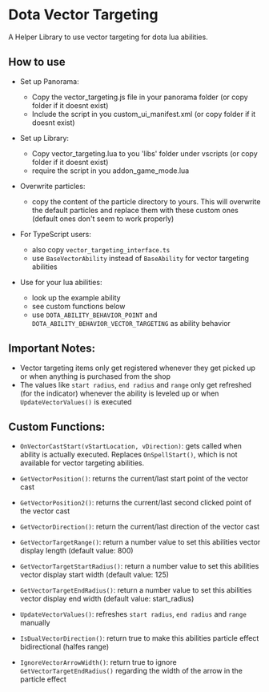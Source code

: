 # Dota Vector Targeting
A Helper Library to use vector targeting for dota lua abilities.

## How to use

- Set up Panorama: 
	- Copy the vector\_targeting.js file in your panorama folder (or copy folder if it doesnt exist)
	- Include the script in you custom\_ui\_manifest.xml (or copy folder if it doesnt exist)

- Set up Library:
	- Copy vector\_targeting.lua to you 'libs' folder under vscripts (or copy folder if it doesnt exist)
	- require the script in you addon\_game\_mode.lua

- Overwrite particles:
	- copy the content of the particle directory to yours. This will overwrite the default particles and replace them with these custom ones (default ones don't seem to work properly)

- For TypeScript users:
	- also copy `vector_targeting_interface.ts`
	- use `BaseVectorAbility` instead of `BaseAbility` for vector targeting abilities

- Use for your lua abilities:
	- look up the example ability
	- see custom functions below
	- use `DOTA_ABILITY_BEHAVIOR_POINT` and `DOTA_ABILITY_BEHAVIOR_VECTOR_TARGETING` as ability behavior
	
## Important Notes:

- Vector targeting items only get registered whenever they get picked up or when anything is purchased from the shop
- The values like `start radius`, `end radius` and `range` only get refreshed (for the indicator) whenever the ability is leveled up or when `UpdateVectorValues()` is executed
	
## Custom Functions:

- `OnVectorCastStart(vStartLocation, vDirection)`: gets called when ability is actually executed. Replaces `OnSpellStart()`, which is not available for vector targeting abilities.

- `GetVectorPosition()`: returns the current/last start point of the vector cast

- `GetVectorPosition2()`: returns the current/last second clicked point of the vector cast

- `GetVectorDirection()`: return the current/last direction of the vector cast

- `GetVectorTargetRange()`: return a number value to set this abilities vector display length (default value: 800)

- `GetVectorTargetStartRadius()`: return a number value to set this abilities vector display start width (default value: 125)

- `GetVectorTargetEndRadius()`: return a number value to set this abilities vector display end width (default value: start_radius)

- `UpdateVectorValues()`: refreshes `start radius`, `end radius` and `range` manually

- `IsDualVectorDirection()`: return true to make this abilities particle effect bidirectional (halfes range)

- `IgnoreVectorArrowWidth()`: return true to ignore `GetVectorTargetEndRadius()` regarding the width of the arrow in the particle effect

